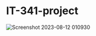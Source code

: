 # IT-341-project
![Screenshot 2023-08-12 010930](https://github.com/AbdulrahmanBis/IT-341-project/assets/85118474/8875db2a-4a78-4972-9a5e-471bb197bd4f)
